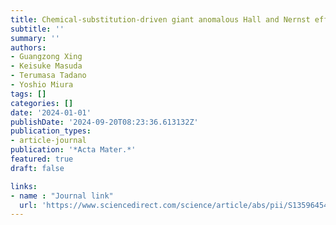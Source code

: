 ```yaml
---
title: Chemical-substitution-driven giant anomalous Hall and Nernst effects in magnetic cubic Heusler compounds
subtitle: ''
summary: ''
authors:
- Guangzong Xing
- Keisuke Masuda
- Terumasa Tadano
- Yoshio Miura
tags: []
categories: []
date: '2024-01-01'
publishDate: '2024-09-20T08:23:36.613132Z'
publication_types:
- article-journal
publication: '*Acta Mater.*'
featured: true
draft: false

links: 
- name : "Journal link"
  url: 'https://www.sciencedirect.com/science/article/abs/pii/S135964542400209X'
---
```

